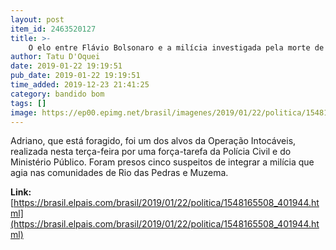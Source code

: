 ```yaml
---
layout: post
item_id: 2463520127
title: >-
    O elo entre Flávio Bolsonaro e a milícia investigada pela morte de Marielle
author: Tatu D'Oquei
date: 2019-01-22 19:19:51
pub_date: 2019-01-22 19:19:51
time_added: 2019-12-23 21:41:25
category: bandido bom
tags: []
image: https://ep00.epimg.net/brasil/imagenes/2019/01/22/politica/1548165508_401944_1548165856_rrss_normal.jpg
---
```


Adriano, que está foragido, foi um dos alvos da Operação Intocáveis, realizada nesta terça-feira por uma força-tarefa da Polícia Civil e do Ministério Público. Foram presos cinco suspeitos de integrar a milícia que agia nas comunidades de Rio das Pedras e Muzema.

**Link:** [https://brasil.elpais.com/brasil/2019/01/22/politica/1548165508_401944.html](https://brasil.elpais.com/brasil/2019/01/22/politica/1548165508_401944.html)

